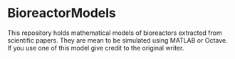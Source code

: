# BioreactorModels
This repository holds mathematical models of bioreactors extracted from scientific papers. They are mean to be simulated using MATLAB or Octave. If you use one of this model give credit to the original writer.
